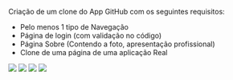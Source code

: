 Criação de um clone do App GitHub com os seguintes requisitos:
  - Pelo menos 1 tipo de Navegação
  - Página de login (com validação no código)
  - Página Sobre (Contendo a foto, apresentação profissional)  
  - Clone de uma página de uma aplicação Real




<img src = https://raw.githubusercontent.com/rodrigodevcosta/app-github-clone/main/assets/login.jpeg>
<img src = https://raw.githubusercontent.com/rodrigodevcosta/app-github-clone/main/assets/home.jpeg>
<img src = https://raw.githubusercontent.com/rodrigodevcosta/app-github-clone/main/assets/notificacao.jpeg>
<img src = https://raw.githubusercontent.com/rodrigodevcosta/app-github-clone/main/assets/explorar.jpeg
<img src = https://raw.githubusercontent.com/rodrigodevcosta/app-github-clone/main/assets/perfil.jpeg
